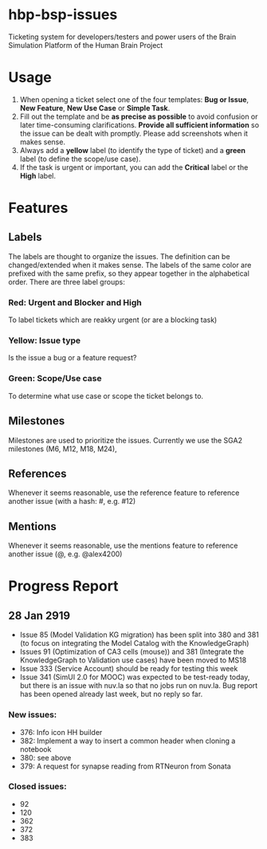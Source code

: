 # hbp-bsp-issues
Ticketing system for developers/testers and power users of the Brain Simulation Platform of the Human Brain Project 

# Usage
1. When opening a ticket select one of the four templates: **Bug or Issue**, **New Feature**, **New Use Case** or **Simple Task**.
2. Fill out the template and be **as precise as possible** to avoid confusion or later time-consuming clarifications. **Provide all sufficient information** so the issue can be dealt with promptly. Please add screenshots when it makes sense.
3. Always add a **yellow** label (to identify the type of ticket) and a **green** label (to define the scope/use case). 
3. If the task is urgent or important, you can add the **Critical** label or the **High** label. 

# Features

## Labels

The labels are thought to organize the issues. The definition can be changed/extended when it makes sense. The labels of the same color are prefixed with the same prefix, so they appear together in the alphabetical order. There are three label groups:

### Red: Urgent and Blocker and High

To label tickets which are reakky urgent (or are a blocking task)

### Yellow: Issue type

Is the issue a bug or a feature request?

### Green: Scope/Use case 

To determine what use case or scope the ticket belongs to. 

## Milestones

Milestones are used to prioritize the issues. Currently we use the SGA2 milestones (M6, M12, M18, M24),  

## References

Whenever it seems reasonable, use the reference feature to reference another issue (with a hash: \#<number>, e.g. \#12)
  
## Mentions

Whenever it seems reasonable, use the mentions feature to reference another issue (\@<number>, e.g. \@alex4200)
  
# Progress Report

## 28 Jan 2919


* Issue 85 (Model Validation KG migration) has been split into 380 and 381 (to focus on integrating the Model Catalog with the KnowledgeGraph)
* Issues 91 (Optimization of CA3 cells (mouse)) and 381 (Integrate the KnowledgeGraph to Validation use cases) have been moved to MS18
* Issue 333 (Service Account) should be ready for testing this week
* Issue 341 (SimUI 2.0 for MOOC)  was expected to be test-ready today, but there is an issue with nuv.la so that no jobs run on nuv.la. Bug report has been opened already last week, but no reply so far.

### New issues:
* 376: Info icon HH builder
* 382: Implement a way to insert a common header when cloning a notebook
* 380: see above
* 379: A request for synapse reading from RTNeuron from Sonata

### Closed issues:
* 92
* 120
* 362
* 372
* 383


